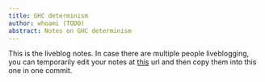```yaml
---
title: GHC determinism
author: whoami (TODO)
abstract: Notes on GHC determinism
---
```


This is the liveblog notes.  In case there are multiple
people liveblogging, you can temporarily edit your notes
at [this](ghc-determinism/template.md) url and then copy them into this one in one
commit.
